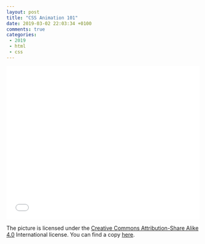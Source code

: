 ```yaml
---
layout: post
title: "CSS Animation 101"
date: 2019-03-02 22:03:34 +0100
comments: true
categories: 
 - 2019
 - html
 - css
---
```

<iframe src="/data/dat/css-animation-101.html"
        style="width:100%;height:400px;"
        frameborder="0">
</iframe>

The picture is licensed under the [Creative Commons Attribution-Share
Alike 4.0][cc] International license. You can find a copy [here][copy].

[cc]: https://creativecommons.org/licenses/by-sa/4.0/deed.en
[copy]: https://commons.wikimedia.org/wiki/File:Sunset-spring-2019.jpg
